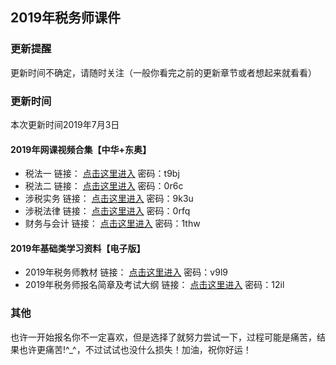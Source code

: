 ## 2019年税务师课件
### 更新提醒
更新时间不确定，请随时关注（一般你看完之前的更新章节或者想起来就看看）

### 更新时间
本次更新时间2019年7月3日

#### 2019年网课视频合集【中华+东奥】
- 税法一     	链接： [点击这里进入](https://pan.baidu.com/s/10pwoQepsNKQ6efTWHsrnwg "点击呀你") 密码：t9bj
- 税法二	      链接： [点击这里进入](https://pan.baidu.com/s/1lSJRZpEinAhIRQFhBz627Q "点击呀你") 密码：0r6c
- 涉税实务 	   链接： [点击这里进入](https://pan.baidu.com/s/1ED0EWEXVkQcGmz0JlMcf8w "点击呀你") 密码：9k3u
- 涉税法律	   链接： [点击这里进入](https://pan.baidu.com/s/1XwCMUalbiMHgxaFySZhX5w "点击呀你") 密码：0rfq
- 财务与会计	  链接： [点击这里进入](https://pan.baidu.com/s/1EQa3N6MNEB_JBTU1aYtCHg "点击呀你") 密码：1thw

#### 2019年基础类学习资料【电子版】
- 2019年税务师教材   链接： [点击这里进入](https://pan.baidu.com/s/1bHk7oWMcDWiFNRHcd3Ep3A "点击呀你") 密码：v9l9
- 2019年税务师报名简章及考试大纲   链接： [点击这里进入](https://pan.baidu.com/s/16iM8d3cWCWJcmcJgoyk0qw "点击呀你") 密码：12il 
### 其他
也许一开始报名你不一定喜欢，但是选择了就努力尝试一下，过程可能是痛苦，结果也许更痛苦!^_^，不过试试也没什么损失！加油，祝你好运！


